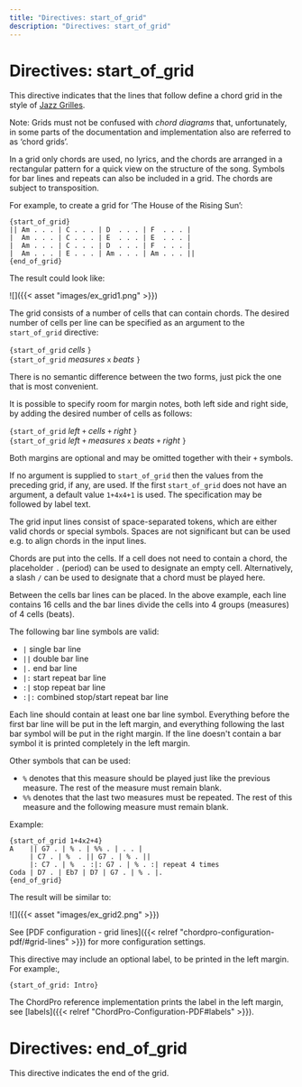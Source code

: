```yaml
---
title: "Directives: start_of_grid"
description: "Directives: start_of_grid"
---
```


# Directives: start_of_grid

This directive indicates that the lines that follow define a chord grid in the style of [Jazz Grilles](https://fr.wikipedia.org/wiki/Grille_harmonique).

Note: Grids must not be confused with _chord diagrams_ that, unfortunately, in some parts of the documentation and implementation also are referred to as ‘chord grids’.

In a grid only chords are used, no lyrics, and the chords are arranged in a rectangular pattern for a quick view on the structure of the song. Symbols for bar lines and repeats can also be included in a grid. The chords are subject to transposition.

For example, to create a grid for ‘The House of the Rising Sun’:

    {start_of_grid}
    || Am . . . | C . . . | D  . . . | F  . . . |
    |  Am . . . | C . . . | E  . . . | E  . . . |
    |  Am . . . | C . . . | D  . . . | F  . . . |
    |  Am . . . | E . . . | Am . . . | Am . . . ||
    {end_of_grid}

The result could look like:

![]({{< asset "images/ex_grid1.png" >}})

The grid consists of a number of cells that can contain chords.
The desired number of cells per line can be specified as an argument to the `start_of_grid` directive:

`{start_of_grid` _cells_ `}`  
`{start_of_grid` _measures_ `x` _beats_ `}`

There is no semantic difference between the two forms, just pick the one that is most convenient.

It is possible to specify room for margin notes, both left side and right side, by adding the desired number of cells as follows:

`{start_of_grid` _left_ `+` _cells_ `+` _right_ `}`  
`{start_of_grid` _left_ `+` _measures_ `x` _beats_ `+` _right_ `}`

Both margins are optional and may be omitted together with their `+` symbols.

If no argument is supplied to `start_of_grid` then the values from the
preceding grid, if any, are used. If the first `start_of_grid` does
not have an argument, a default value `1+4x4+1` is used. The
specification may be followed by label text.

The grid input lines consist of space-separated tokens, which are either valid chords or special symbols. Spaces are not significant but can be used e.g. to align chords in the input lines. 

Chords are put into the cells. If a cell does not need to contain a
chord, the placeholder `.` (period) can be used to designate an empty
cell. Alternatively, a slash `/` can be used to designate that a
chord must be played here.

Between the cells bar lines can be placed. In the above example, each line contains 16 cells and the bar lines divide the cells into 4 groups (measures) of 4 cells (beats). 

The following bar line symbols are valid:

* `|` single bar line
* `||` double bar line
* `|.` end bar line
* `|:` start repeat bar line
* `:|` stop repeat bar line
* `:|:` combined stop/start repeat bar line

Each line should contain at least one bar line symbol. Everything before the first bar line will be put in the left margin, and everything following the last bar symbol will be put in the right margin. If the line doesn't contain a bar symbol it is printed completely in the left margin.

Other symbols that can be used:

* `%` denotes that this measure should be played just like the previous measure. The rest of the measure must remain blank.
* `%%` denotes that the last two measures must be repeated. The rest of this measure and the following measure must remain blank.

Example:

    {start_of_grid 1+4x2+4}
    A    || G7 . | % . | %% . | . . |
         | C7 . | %  . || G7 . | % . ||
         |: C7 . | %  . :|: G7 . | % . :| repeat 4 times
    Coda | D7 . | Eb7 | D7 | G7 . | % . |.
    {end_of_grid}

The result will be similar to:

![]({{< asset "images/ex_grid2.png" >}})

See [PDF configuration - grid lines]({{< relref "chordpro-configuration-pdf/#grid-lines" >}}) for more configuration settings.

This directive may include an optional label, to be printed in the
left margin. For example:,

    {start_of_grid: Intro}

The ChordPro reference implementation prints the label in the left
margin, see [labels]({{< relref "ChordPro-Configuration-PDF#labels" >}}).

# Directives: end_of_grid

This directive indicates the end of the grid.
